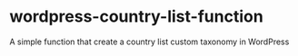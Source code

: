 # wordpress-country-list-function
A simple function that create a country list custom taxonomy in WordPress
